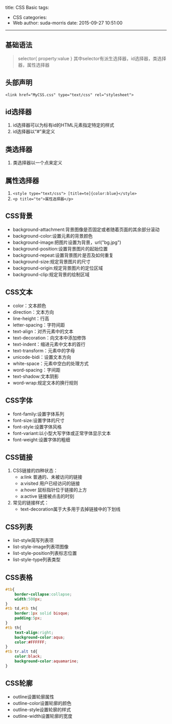 title: CSS Basic
tags:
  - CSS
categories:
  - Web
author: suda-morris
date: 2015-09-27 10:51:00
---
## 基础语法
> selector{
> property:value
> }
其中selector有派生选择器，id选择器，类选择器，属性选择器

## 头部声明
`<link href="MyCSS.css" type="text/css" rel="stylesheet">`

## id选择器
1. id选择器可以为标有id的HTML元素指定特定的样式
2. id选择器以“#”来定义

## 类选择器
1. 类选择器以一个点来定义

## 属性选择器
1. `<style type="text/css"> [title=te]{color:blue}</style>`
2. `<p title="te">属性选择器</p>`

## CSS背景
* background-attachment:背景图像是否固定或者随着页面的其余部分滚动
* background-color:设置元素的背景颜色
* background-image:把图片设置为背景，url("bg.jpg")
* background-position:设置背景图片的起始位置
* background-repeat:设置背景图片是否及如何重复
* background-size:规定背景图片的尺寸
* background-origin:规定背景图片的定位区域
* background-clip:规定背景的绘制区域 

## CSS文本
* color：文本颜色
* direction：文本方向
* line-height：行高
* letter-spacing：字符间距
* text-align：对齐元素中的文本
* text-decoration：向文本中添加修饰
* text-indent：缩进元素中文本的首行
* text-transform：元素中的字母
* unicode-bidi：设置文本方向
* white-space：元素中空白的处理方式
* word-spacing：字间距
* text-shadow:文本阴影
* word-wrap:规定文本的换行规则

## CSS字体
* font-family:设置字体系列
* font-size:设置字体的尺寸
* font-style:设置字体风格
* font-variant:以小型大写字体或正常字体显示文本
* font-weight:设置字体的粗细

## CSS链接
1. CSS链接的四种状态：
	* a:link 普通的、未被访问的链接
	* a:visited 用户已经访问的链接
	* a:hover 鼠标指针位于链接的上方
	* a:active 链接被点击的时刻
2. 常见的链接样式：
	* text-decoration属于大多用于去掉链接中的下划线

## CSS列表
* list-style简写列表项
* list-style-image列表项图像
* list-style-position列表标志位置
* list-style-type列表类型

## CSS表格
```css
#tb{
	border-collapse:collapse;
	width:500px;
}
#tb td,#tb th{
	border:1px solid bisque;
	padding:5px;
}
#tb th{
	text-align:right;
	background-color:aqua;
	color:#FFFFFF;
}
#tb tr.alt td{
	color:black;
	background-color:aquamarine;
}
```

## CSS轮廓
* outline设置轮廓属性
* outline-color设置轮廓的颜色
* outline-style设置轮廓的样式
* outline-width设置轮廓的宽度